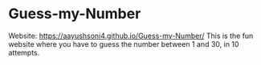 # Guess-my-Number
Website: https://aayushsoni4.github.io/Guess-my-Number/
This is the fun website where you have to guess the number between 1 and 30, in 10 attempts.
